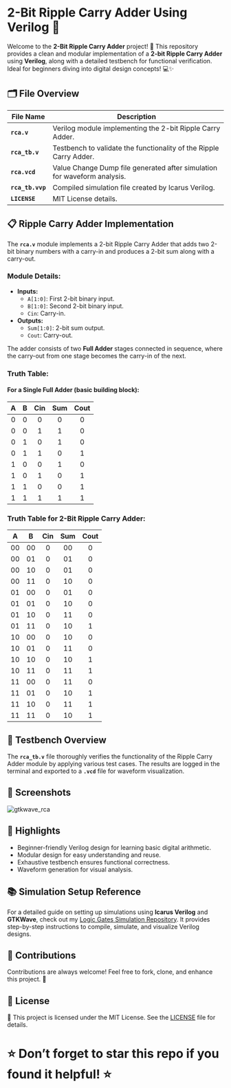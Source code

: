 # 2-Bit Ripple Carry Adder Using Verilog 🚀

Welcome to the **2-Bit Ripple Carry Adder** project! 🎉 This repository provides a clean and modular implementation of a **2-bit Ripple Carry Adder** using **Verilog**, along with a detailed testbench for functional verification. Ideal for beginners diving into digital design concepts! 💻✨

## 🗂 File Overview

| File Name                | Description                                                                 |
|--------------------------|-----------------------------------------------------------------------------|
| **`rca.v`** | Verilog module implementing the 2-bit Ripple Carry Adder.                  |
| **`rca_tb.v`** | Testbench to validate the functionality of the Ripple Carry Adder.       |
| **`rca.vcd`** | Value Change Dump file generated after simulation for waveform analysis. |
| **`rca_tb.vvp`** | Compiled simulation file created by Icarus Verilog.                      |
| **`LICENSE`**            | MIT License details.                                                       |

## 📋 Ripple Carry Adder Implementation

The **`rca.v`** module implements a 2-bit Ripple Carry Adder that adds two 2-bit binary numbers with a carry-in and produces a 2-bit sum along with a carry-out.

### Module Details:
- **Inputs:**
  - `A[1:0]`: First 2-bit binary input.
  - `B[1:0]`: Second 2-bit binary input.
  - `Cin`: Carry-in.
- **Outputs:**
  - `Sum[1:0]`: 2-bit sum output.
  - `Cout`: Carry-out.

The adder consists of two **Full Adder** stages connected in sequence, where the carry-out from one stage becomes the carry-in of the next.

### Truth Table:
#### For a Single Full Adder (basic building block):
| A | B | Cin | Sum | Cout |
|:-:|:-:|:---:|:---:|:----:|
| 0 | 0 |  0  |  0  |   0  |
| 0 | 0 |  1  |  1  |   0  |
| 0 | 1 |  0  |  1  |   0  |
| 0 | 1 |  1  |  0  |   1  |
| 1 | 0 |  0  |  1  |   0  |
| 1 | 0 |  1  |  0  |   1  |
| 1 | 1 |  0  |  0  |   1  |
| 1 | 1 |  1  |  1  |   1  |

### Truth Table for 2-Bit Ripple Carry Adder:

| A | B | Cin | Sum | Cout |
|:----:|:----:|:---:|:------:|:----:|
|   00  |   00  |  0  |    00   |   0  |
|   00  |   01  |  0  |    01   |   0  |
|   00  |   10  |  0  |    01   |   0  |
|   00  |   11  |  0  |    10   |   0  |
|   01  |   00  |  0  |    01   |   0  |
|   01  |   01  |  0  |    10   |   0  |
|   01  |   10  |  0  |    11   |   0  |
|   01  |   11  |  0  |    10   |   1  |
|   10  |   00  |  0  |    10   |   0  |
|   10  |   01  |  0  |    11   |   0  |
|   10  |   10  |  0  |    10   |   1  |
|   10  |   11  |  0  |    11   |   1  |
|   11  |   00  |  0  |    11   |   0  |
|   11  |   01  |  0  |    10   |   1  |
|   11  |   10  |  0  |    11   |   1  |
|   11  |   11  |  0  |    10   |   1  |

## 📜 Testbench Overview

The **`rca_tb.v`** file thoroughly verifies the functionality of the Ripple Carry Adder module by applying various test cases. The results are logged in the terminal and exported to a **`.vcd`** file for waveform visualization.

## 📸 Screenshots

![gtkwave_rca](https://github.com/user-attachments/assets/9d9375f0-f7dd-430f-adfe-a5f425b11a8c)


## 🌟 Highlights

- Beginner-friendly Verilog design for learning basic digital arithmetic.
- Modular design for easy understanding and reuse.
- Exhaustive testbench ensures functional correctness.
- Waveform generation for visual analysis.

## 📚 Simulation Setup Reference

For a detailed guide on setting up simulations using **Icarus Verilog** and **GTKWave**, check out my [Logic Gates Simulation Repository](https://github.com/VarshithGovi/Logic_gates). It provides step-by-step instructions to compile, simulate, and visualize Verilog designs.

## 🤝 Contributions

Contributions are always welcome! Feel free to fork, clone, and enhance this project. 🚀

## 📜 License

📜 This project is licensed under the MIT License. See the [LICENSE](LICENSE) file for details.

# ⭐ Don’t forget to star this repo if you found it helpful! ⭐
